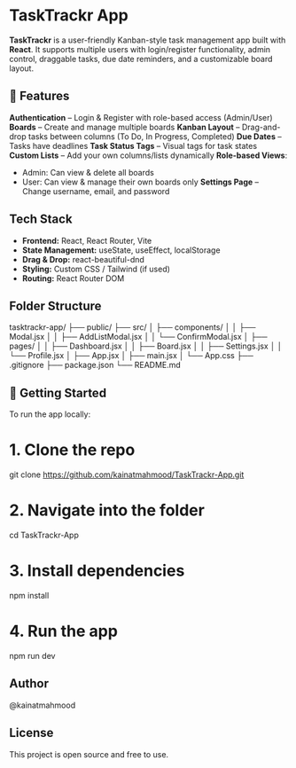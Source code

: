 # TaskTrackr App


**TaskTrackr** is a user-friendly Kanban-style task management app built with **React**. It supports multiple users with login/register functionality, admin control, draggable tasks, due date reminders, and a customizable board layout.

## 🚀 Features

 **Authentication** – Login & Register with role-based access (Admin/User)
 **Boards** – Create and manage multiple boards
**Kanban Layout** – Drag-and-drop tasks between columns (To Do, In Progress, Completed)
**Due Dates** – Tasks have deadlines
**Task Status Tags** – Visual tags for task states
**Custom Lists** – Add your own columns/lists dynamically
   **Role-based Views**:
  - Admin: Can view & delete all boards
  - User: Can view & manage their own boards only
**Settings Page** – Change username, email, and password


##  Tech Stack

- **Frontend:** React, React Router, Vite
- **State Management:** useState, useEffect, localStorage
- **Drag & Drop:** react-beautiful-dnd
- **Styling:** Custom CSS / Tailwind (if used)
- **Routing:** React Router DOM

##  Folder Structure

tasktrackr-app/
├── public/
├── src/
│ ├── components/
│ │ ├── Modal.jsx
│ │ ├── AddListModal.jsx
│ │ └── ConfirmModal.jsx
│ ├── pages/
│ │ ├── Dashboard.jsx
│ │ ├── Board.jsx
│ │ ├── Settings.jsx
│ │ └── Profile.jsx
│ ├── App.jsx
│ ├── main.jsx
│ └── App.css
├── .gitignore
├── package.json
└── README.md


## 🔧 Getting Started

To run the app locally:

# 1. Clone the repo
git clone https://github.com/kainatmahmood/TaskTrackr-App.git

# 2. Navigate into the folder
cd TaskTrackr-App

# 3. Install dependencies
npm install

# 4. Run the app
npm run dev

## Author
@kainatmahmood

 ## License
This project is open source and free to use.
